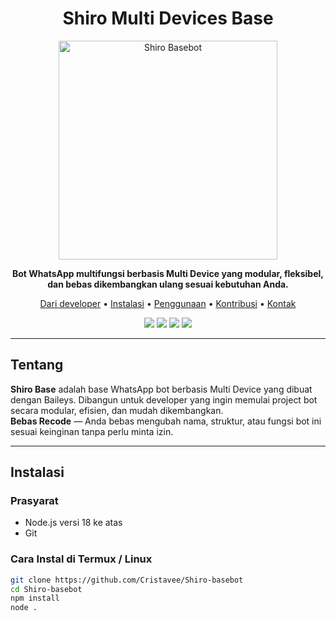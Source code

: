 <h1 align="center">Shiro Multi Devices Base</h1>

<p align="center">
  <img src="https://pomf2.lain.la/f/10xr5ka8.png" alt="Shiro Basebot" width="350"/>
</p>

<p align="center">
  <b>Bot WhatsApp multifungsi berbasis Multi Device yang modular, fleksibel, dan bebas dikembangkan ulang sesuai kebutuhan Anda.</b><br>
 <p align="center">
  <a href="#pesan">Dari developer</a> •
  <a href="#instalasi">Instalasi</a> • 
  <a href="#penggunaan">Penggunaan</a> • 
  <a href="#kontribusi">Kontribusi</a> • 
  <a href="#kontak">Kontak</a>
</p>

<p align="center">
  <img src="https://img.shields.io/badge/node-%3E=18.0.0-brightgreen" />
  <img src="https://img.shields.io/github/license/Cristavee/Shiro-basebot" />
  <img src="https://img.shields.io/github/repo-size/Cristavee/Shiro-basebot" />
  <img src="https://img.shields.io/github/last-commit/Cristavee/Shiro-basebot" />
</p>

---

## Tentang

**Shiro Base** adalah base WhatsApp bot berbasis Multi Device yang dibuat dengan Baileys. Dibangun untuk developer yang ingin memulai project bot secara modular, efisien, dan mudah dikembangkan.  
**Bebas Recode** — Anda bebas mengubah nama, struktur, atau fungsi bot ini sesuai keinginan tanpa perlu minta izin.

---

## Instalasi

### Prasyarat
- Node.js versi 18 ke atas
- Git

### Cara Instal di Termux / Linux

```bash
git clone https://github.com/Cristavee/Shiro-basebot
cd Shiro-basebot
npm install
node .

